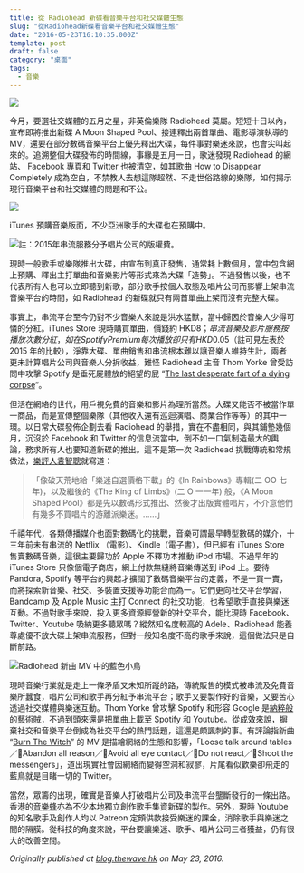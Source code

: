 ```yaml
---
title: 從 Radiohead 新碟看音樂平台和社交媒體生態
slug: "從Radiohead新碟看音樂平台和社交媒體生態"
date: "2016-05-23T16:10:35.000Z"
template: post
draft: false
category: "桌面"
tags:
  - 音樂
---
```


![](/media/0_nVivfdCWHzC3dfKV.jpg)

今月，要選社交媒體的五月之星，非英倫樂隊 Radiohead 莫屬。短短十日以內，宣布即將推出新碟 A Moon Shaped Pool、接連釋出兩首單曲、電影導演執導的 MV，還要在部分數碼音樂平台上優先釋出大碟，每件事對樂迷來說，也會尖叫起來的。追溯整個大碟發佈的時間線，事緣是五月一日，歌迷發現 Radiohead 的網站、 Facebook 專頁和 Twitter 也被清空，如其歌曲 How to Disappear Completely 成為空白，不禁教人去想這隊超然、不走世俗路線的樂隊，如何揭示現行音樂平台和社交媒體的問題和不公。

![](/media/0_iW3BJ8NVZwPjKy2k.png)

iTunes 預購音樂版面，不少亞洲歌手的大碟也在預購中。

![註：2015年串流服務分予唱片公司的版權費。](/media/0_s0RyqQDdqhRtQnEh.jpg)

現時一般歌手或樂隊推出大碟，由宣布到真正發售，通常耗上數個月，當中包含網上預購、釋出主打單曲和音樂影片等形式來為大碟「造勢」。不過發售以後，也不代表所有人也可以立即聽到新歌，部分歌手按個人取態及唱片公司而影響上架串流音樂平台的時間，如 Radiohead 的新碟就只有兩首單曲上架而沒有完整大碟。

事實上，串流平台至今仍對不少音樂人來說是洪水猛獸，當中歸因於音樂人少得可憐的分紅。iTunes Store 現時購買單曲，價錢約 HKD$8 ；串流音樂及影片服務按播放次數分紅，如在 Spotify Premium 每次播放卻只有 HKD$0.05（註可見左表於 2015 年的比較），淨靠大碟、單曲銷售和串流根本難以讓音樂人維持生計，兩者更未計算唱片公司與音樂人分拆收益，難怪 Radiohead 主音 Thom Yorke 曾受訪問中攻擊 Spotify 是垂死屍體放的絕望的屁 “[The last desperate fart of a dying corpse](https://www.theguardian.com/technology/2013/oct/07/spotify-thom-yorke-dying-corpse)“。

但活在網絡的世代，用戶視免費的音樂和影片為理所當然。大碟又能否不被當作單一商品，而是宣傳整個樂隊（其他收入還有巡迴演唱、商業合作等等）的其中一環。以日常大碟發佈企劃去看 Radiohead 的舉措，實在不盡相同，與其鋪墊幾個月，沉沒於 Facebook 和 Twitter 的信息流當中，倒不如一口氣制造最大的輿論，務求所有人也要知道新碟的推出。這不是第一次 Radiohead 挑戰傳統和常規做法，[樂評人袁智聰](http://www.localpresshk.com/2016/05/supreme-radiohead/)就寫道：

> 「像破天荒地給「樂迷自選價格下載」的《In Rainbows》專輯(二 OO 七年)，以及繼後的《The King of Limbs》(二 O 一一年) 般，《A Moon Shaped Pool》都是先以數碼形式推出、然後才出版實體唱片，不介意他們有幾多不買唱片的游離派樂迷。……」

千禧年代，各類傳播媒介也面對數碼化的挑戰，音樂可謂最早轉型數碼的媒介，十三年前未有串流的 Netflix （電影）、Kindle（電子書），但已經有 iTunes Store 售賣數碼音樂，這很主要歸功於 Apple 不釋功本推動 iPod 市場。不過早年的 iTunes Store 只像個電子商店，網上付款無縫將音樂傳送到 iPod 上。要待 Pandora, Spotify 等平台的興起才擴闊了數碼音樂平台的定義，不是一買一賣，而將探索新音樂、社交、多裝置支援等功能合而為一。它們更向社交平台學習，Bandcamp 及 Apple Music 主打 Connect 的社交功能，也希望歌手直接與樂迷互動。不過對歌手來說，投入更多資源經營新的社交平台，能比現時 Facebook、Twitter、Youtube 吸納更多聽眾嗎？縱然知名度較高的 Adele、Radiohead 能養尊處優不放大碟上架串流服務，但對一般知名度不高的歌手來說，這個做法只是自斷前路。

![Radiohead 新曲 MV 中的藍色小鳥](/media/0__jlIGSvxVip9pPYNr.png)

現時音樂行業就是走上一條矛盾又未知所蹤的路，傳統販售的模式被串流及免費音樂所蠶食，唱片公司和歌手再分紅予串流平台；歌手又要製作好的音樂，又要苦心透過社交媒體與樂迷互動。Thom Yorke 曾攻擊 Spotify 和形容 Google 是[納粹般的藝術賊](http://www.theverge.com/2015/12/1/9826498/thom-yorke-youtube-google-nazi-germany-stealing-art)，不過到頭來還是把單曲上載至 Spotify 和 Youtube。從成效來說，摒棄社交和音樂平台倒成為社交平台的熱門話題，這還是頗諷刺的事。有評論指新曲 “[Burn The Witch](https://www.youtube.com/watch?v=yI2oS2hoL0k)” 的 MV 是描繪網絡的生態和影響，「Loose talk around tables ／Abandon all reason／Avoid all eye contact／Do not react／Shoot the messengers」，道出現實社會因網絡而變得空洞和寂寥，片尾看似歡樂卻飛走的藍鳥就是目睹一切的 Twitter。

當然，眾籌的出現，確實是音樂人打破唱片公司及串流平台壟斷發行的一條出路。香港的[音樂蜂](https://musicbee.cc/)亦為不少本地獨立創作歌手集資新碟的製作。另外，現時 Youtube 的知名歌手及創作人均以 Patreon 定頞供款接受樂迷的課金，消除歌手與樂迷之間的隔膜。從科技的角度來說，平台要讓樂迷、歌手、唱片公司三者獲益，仍有很大的改善空間。

_Originally published at_ [_blog.thewave.hk_](https://blog.thewave.hk/%e5%be%9e-radiohead-%e6%96%b0%e7%a2%9f%e7%9c%8b%e9%9f%b3%e6%a8%82%e5%b9%b3%e5%8f%b0%e5%92%8c%e7%a4%be%e4%ba%a4%e5%aa%92%e9%ab%94%e7%94%9f%e6%85%8b/) _on May 23, 2016._
